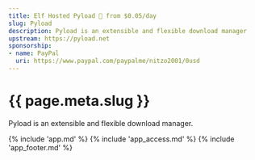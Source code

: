```yaml
---
title: Elf Hosted Pyload 🧝 from $0.05/day
slug: Pyload
description: Pyload is an extensible and flexible download manager
upstream: https://pyload.net
sponsorship:
- name: PayPal
  uri: https://www.paypal.com/paypalme/nitzo2001/0usd
---
```


# {{ page.meta.slug }}

Pyload is an extensible and flexible download manager.

{% include 'app.md' %}
{% include 'app_access.md' %}
{% include 'app_footer.md' %}
